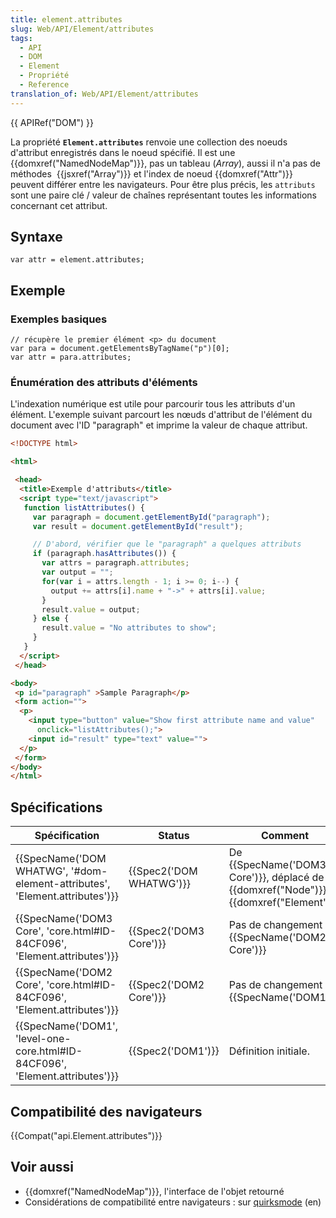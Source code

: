 ```yaml
---
title: element.attributes
slug: Web/API/Element/attributes
tags:
  - API
  - DOM
  - Element
  - Propriété
  - Reference
translation_of: Web/API/Element/attributes
---
```

{{ APIRef("DOM") }}

La propriété **`Element.attributes`** renvoie une collection des noeuds d'attribut enregistrés dans le noeud spécifié. Il est une {{domxref("NamedNodeMap")}}, pas un tableau (_Array_), aussi il n'a pas de méthodes  {{jsxref("Array")}} et l'index de noeud {{domxref("Attr")}} peuvent différer entre les navigateurs. Pour être plus précis, les `attributs` sont une paire clé / valeur de chaînes représentant toutes les informations concernant cet attribut.

## Syntaxe

    var attr = element.attributes;

## Exemple

### Exemples basiques

    // récupère le premier élément <p> du document
    var para = document.getElementsByTagName("p")[0];
    var attr = para.attributes;

### Énumération des attributs d'éléments

L'indexation numérique est utile pour parcourir tous les attributs d'un élément.
L'exemple suivant parcourt les nœuds d'attribut de l'élément du document avec l'ID "paragraph" et imprime la valeur de chaque attribut.

```html
<!DOCTYPE html>

<html>

 <head>
  <title>Exemple d'attributs</title>
  <script type="text/javascript">
   function listAttributes() {
     var paragraph = document.getElementById("paragraph");
     var result = document.getElementById("result");

     // D'abord, vérifier que le "paragraph" a quelques attributs
     if (paragraph.hasAttributes()) {
       var attrs = paragraph.attributes;
       var output = "";
       for(var i = attrs.length - 1; i >= 0; i--) {
         output += attrs[i].name + "->" + attrs[i].value;
       }
       result.value = output;
     } else {
       result.value = "No attributes to show";
     }
   }
  </script>
 </head>

<body>
 <p id="paragraph" >Sample Paragraph</p>
 <form action="">
  <p>
    <input type="button" value="Show first attribute name and value"
      onclick="listAttributes();">
    <input id="result" type="text" value="">
  </p>
 </form>
</body>
</html>
```



## Spécifications

| Spécification                                                                                        | Status                           | Comment                                                                                                 |
| ---------------------------------------------------------------------------------------------------- | -------------------------------- | ------------------------------------------------------------------------------------------------------- |
| {{SpecName('DOM WHATWG', '#dom-element-attributes', 'Element.attributes')}} | {{Spec2('DOM WHATWG')}} | De {{SpecName('DOM3 Core')}}, déplacé de {{domxref("Node")}} à {{domxref("Element")}} |
| {{SpecName('DOM3 Core', 'core.html#ID-84CF096', 'Element.attributes')}}     | {{Spec2('DOM3 Core')}}     | Pas de changement de {{SpecName('DOM2 Core')}}                                                   |
| {{SpecName('DOM2 Core', 'core.html#ID-84CF096', 'Element.attributes')}}     | {{Spec2('DOM2 Core')}}     | Pas de changement de {{SpecName('DOM1')}}                                                       |
| {{SpecName('DOM1', 'level-one-core.html#ID-84CF096', 'Element.attributes')}} | {{Spec2('DOM1')}}         | Définition initiale.                                                                                    |

## Compatibilité des navigateurs

{{Compat("api.Element.attributes")}}

## Voir aussi

- {{domxref("NamedNodeMap")}}, l'interface de l'objet retourné
- Considérations de compatibilité entre navigateurs : sur [quirksmode](http://www.quirksmode.org/dom/w3c_core.html#attributes) (en)
